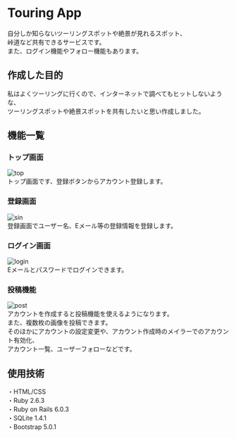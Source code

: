 # Touring App
自分しか知らないツーリングスポットや絶景が見れるスポット、  
峠道など共有できるサービスです。  
また、ログイン機能やフォロー機能もあります。  


## 作成した目的  
私はよくツーリングに行くので、インターネットで調べてもヒットしないような、  
ツーリングスポットや絶景スポットを共有したいと思い作成しました。  


## 機能一覧   

### トップ画面  
![top](https://user-images.githubusercontent.com/80022355/128127574-1f13b2c7-c4f1-4dac-92de-7cdbe7e29157.png)  
トップ画面です、登録ボタンからアカウント登録します。  

### 登録画面  
![sin](https://user-images.githubusercontent.com/80022355/128127807-7a5af106-ec63-4dcc-bbd7-0a0bfaebc8a4.png)  
登録画面でユーザー名、Eメール等の登録情報を登録します。  

### ログイン画面  
![login](https://user-images.githubusercontent.com/80022355/128127984-064cbc72-643c-43d2-9290-faf9399220f7.png)  
Eメールとパスワードでログインできます。  

### 投稿機能  
![post](https://user-images.githubusercontent.com/80022355/128128128-e01a4a86-fac3-4035-a7b6-3cbbc89a2a39.png)  
アカウントを作成すると投稿機能を使えるようになります。  
また、複数枚の画像を投稿できます。  
そのほかにアカウントの設定変更や、アカウント作成時のメイラーでのアカウント有効化、  
アカウント一覧、ユーザーフォローなどです。  


## 使用技術  
・HTML/CSS  
・Ruby 2.6.3  
・Ruby on Rails 6.0.3  
・SQLite 1.4.1  
・Bootstrap 5.0.1  

